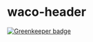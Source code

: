 # waco-header

[![Greenkeeper badge](https://badges.greenkeeper.io/21joint/whot-header.svg)](https://greenkeeper.io/)

